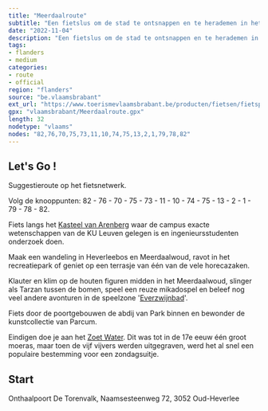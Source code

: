 ```yaml
---
title: "Meerdaalroute"
subtitle: "Een fietslus om de stad te ontsnappen en te herademen in het bos. Als je Leuven nog maar net uit bent, duik je het groen in van het Heverleebos en Meerdaalwoud. Halverwege stoot je op de gekste klim- en klautertuigen, dus een ideale tocht om met kinderen te maken."
date: "2022-11-04"
description: "Een fietslus om de stad te ontsnappen en te herademen in het bos. Als je Leuven nog maar net uit bent, duik je het groen in van het Heverleebos en Meerdaalwoud. Halverwege stoot je op de gekste klim- en klautertuigen, dus een ideale tocht om met kinderen te maken." 
tags:
- flanders
- medium
categories: 
- route
- official
region: "flanders"
source: "be.vlaamsbrabant"
ext_url: "https://www.toerismevlaamsbrabant.be/producten/fietsen/fietsproducten/meerdaalroute/index.html"
gpx: "vlaamsbrabant/Meerdaalroute.gpx"
length: 32
nodetype: "vlaams"
nodes: "82,76,70,75,73,11,10,74,75,13,2,1,79,78,82"
---
```


## Let's Go ! 

Suggestieroute op het fietsnetwerk.

Volg de knooppunten: 82 - 76 - 70 - 75 - 73 - 11 - 10 - 74 - 75 - 13 - 2 - 1 - 79 - 78 - 82.

Fiets langs het [Kasteel van Arenberg](https://www.toerismevlaamsbrabant.be/producten/bezoeken/bezienswaardigheden/arenbergkasteel/) waar de campus exacte wetenschappen van de KU Leuven gelegen is en ingenieursstudenten onderzoek doen.

Maak een wandeling in Heverleebos en Meerdaalwoud, ravot in het recreatiepark of geniet op een terrasje van één van de vele horecazaken.

Klauter en klim op de houten figuren midden in het Meerdaalwoud, slinger als Tarzan tussen de bomen, speel een reuze mikadospel en beleef nog veel andere avonturen in de speelzone '[Everzwijnbad](https://www.toerismevlaamsbrabant.be/producten/sport-en-ontspanning/sport-en-recreatie/speelbos-everzwijnbad/)'.

Fiets door de poortgebouwen de abdij van Park binnen en bewonder de kunstcollectie van Parcum.

Eindigen doe je aan het [Zoet Water](https://www.toerismevlaamsbrabant.be/producten/bezoeken/bezienswaardigheden/zoet-water/). Dit was tot in de 17e eeuw één groot moeras, maar toen de vijf vijvers werden uitgegraven, werd het al snel een populaire bestemming voor een zondagsuitje.



## Start

Onthaalpoort De Torenvalk, Naamsesteenweg 72, 3052 Oud-Heverlee

